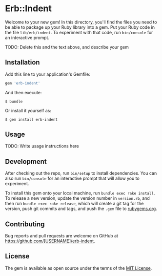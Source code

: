 # Erb::Indent

Welcome to your new gem! In this directory, you'll find the files you need to be able to package up your Ruby library into a gem. Put your Ruby code in the file `lib/erb/indent`. To experiment with that code, run `bin/console` for an interactive prompt.

TODO: Delete this and the text above, and describe your gem

## Installation

Add this line to your application's Gemfile:

```ruby
gem 'erb-indent'
```

And then execute:

    $ bundle

Or install it yourself as:

    $ gem install erb-indent

## Usage

TODO: Write usage instructions here

## Development

After checking out the repo, run `bin/setup` to install dependencies. You can also run `bin/console` for an interactive prompt that will allow you to experiment.

To install this gem onto your local machine, run `bundle exec rake install`. To release a new version, update the version number in `version.rb`, and then run `bundle exec rake release`, which will create a git tag for the version, push git commits and tags, and push the `.gem` file to [rubygems.org](https://rubygems.org).

## Contributing

Bug reports and pull requests are welcome on GitHub at https://github.com/[USERNAME]/erb-indent.

## License

The gem is available as open source under the terms of the [MIT License](https://opensource.org/licenses/MIT).
